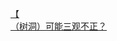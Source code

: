 [【](http://tieba.baidu.com/p/3667791566?see_lz=1&pn=)   
[（树洞）可能三观不正？](http://tieba.baidu.com/p/3668715360?see_lz=1&pn=)   
